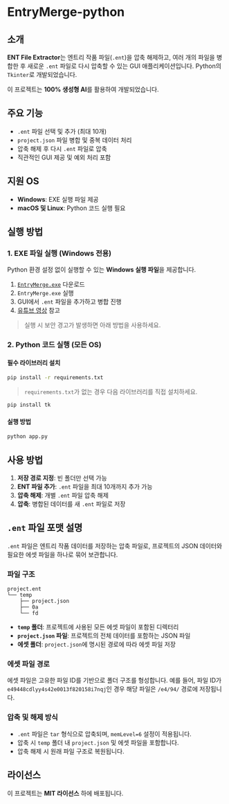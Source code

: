 # EntryMerge-python

## 소개

**ENT File Extractor**는 엔트리 작품 파일(`.ent`)을 압축 해제하고, 여러 개의 파일을 병합한 후 새로운 `.ent` 파일로 다시 압축할 수 있는 GUI 애플리케이션입니다. Python의 `Tkinter`로 개발되었습니다.

이 프로젝트는 **100% 생성형 AI**를 활용하여 개발되었습니다.

## 주요 기능

- `.ent` 파일 선택 및 추가 (최대 10개)
- `project.json` 파일 병합 및 중복 데이터 처리
- 압축 해제 후 다시 `.ent` 파일로 압축
- 직관적인 GUI 제공 및 예외 처리 포함

## 지원 OS

- **Windows**: EXE 실행 파일 제공
- **macOS 및 Linux**: Python 코드 실행 필요

## 실행 방법

### 1. EXE 파일 실행 (Windows 전용)

Python 환경 설정 없이 실행할 수 있는 **Windows 실행 파일**을 제공합니다.

1. [`EntryMerge.exe`](https://github.com/205sla/EntryMerge-python/tree/main/dist) 다운로드
2. `EntryMerge.exe` 실행
3. GUI에서 `.ent` 파일을 추가하고 병합 진행
4. [유튜브 영상](https://youtu.be/DBWdrvaxsok) 참고

> 실행 시 보안 경고가 발생하면 아래 방법을 사용하세요.

### 2. Python 코드 실행 (모든 OS)

#### 필수 라이브러리 설치

```bash
pip install -r requirements.txt
```

> `requirements.txt`가 없는 경우 다음 라이브러리를 직접 설치하세요.

```bash
pip install tk
```

#### 실행 방법

```bash
python app.py
```

## 사용 방법

1. **저장 경로 지정**: 빈 폴더만 선택 가능
2. **ENT 파일 추가**: `.ent` 파일을 최대 10개까지 추가 가능
3. **압축 해제**: 개별 `.ent` 파일 압축 해제
4. **압축**: 병합된 데이터를 새 `.ent` 파일로 저장

## `.ent` 파일 포맷 설명

`.ent` 파일은 엔트리 작품 데이터를 저장하는 압축 파일로, 프로젝트의 JSON 데이터와 필요한 에셋 파일을 하나로 묶어 보관합니다.

### **파일 구조**

```
project.ent
└── temp
    ├── project.json
    ├── 0a
    └── fd
```

- **`temp` 폴더**: 프로젝트에 사용된 모든 에셋 파일이 포함된 디렉터리
- **`project.json` 파일**: 프로젝트의 전체 데이터를 포함하는 JSON 파일
- **에셋 폴더**: `project.json`에 명시된 경로에 따라 에셋 파일 저장

### **에셋 파일 경로**

에셋 파일은 고유한 파일 ID를 기반으로 폴더 구조를 형성합니다.
예를 들어, 파일 ID가 `e49448cdlyy4s42e0013f820158i7nqj`인 경우 해당 파일은 `/e4/94/` 경로에 저장됩니다.

### **압축 및 해제 방식**

- `.ent` 파일은 `tar` 형식으로 압축되며, `memLevel=6` 설정이 적용됩니다.
- 압축 시 `temp` 폴더 내 `project.json` 및 에셋 파일을 포함합니다.
- 압축 해제 시 원래 파일 구조로 복원됩니다.

## 라이선스

이 프로젝트는 **MIT 라이선스** 하에 배포됩니다.


